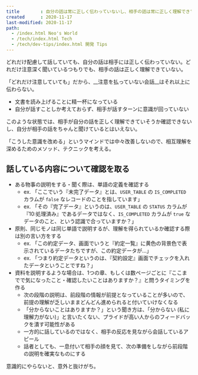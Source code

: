 ```yaml
---
title        : 自分の話は常に正しく伝わっていないし、相手の話は常に正しく理解できていない
created      : 2020-11-17
last-modified: 2020-11-17
path:
  - /index.html Neo's World
  - /tech/index.html Tech
  - /tech/dev-tips/index.html 開発 Tips
---
```


どれだけ配慮して話していても、自分の話は相手には正しく伝わっていない。どれだけ注意深く聞いているつもりでも、相手の話は正しく理解できていない。

「どれだけ注意していても」だから、__注意を払っていない会話__はそれ以上に伝わらない。

- 文書を読み上げることに精一杯になっている
- 自分が話すことしか考えておらず、相手が話すターンに意識が回っていない

このような状態では、相手が自分の話を正しく理解できていそうか確認できないし、自分が相手の話をちゃんと聞けているとはいえない。

「こうした意識を改める」というマインドでは中々改善しないので、相互理解を深めるためのメソッド、テクニックを考える。


## 話している内容について確認を取る

- ある物事の説明をする・聞く際は、単語の定義を確認する
  - ex. 「ここでいう『未完了データ』とは、`USER_TABLE` の `IS_COMPLETED` カラムが `false` なレコードのことを指しています」
  - ex. 「その『完了データ』というのは、`USER_TABLE` の `STATUS` カラムが『10:処理済み』であるデータではなく、`IS_COMPLETED` カラムが `true` なデータのこと、という認識で合っていますか？」
- 原則、同じモノは同じ単語で説明するが、理解を得られているか確認する際は別の言い方をする
  - ex. 「この約定データ、画面でいうと『約定一覧』に黄色の背景色で表示されているデータたちですが、この約定データが…」
  - ex. 「つまり約定データというのは、『契約設定』画面でチェックを入れたデータということですね？」
- 資料を説明するような場合は、1つの章、もしくは数ページごとに『ここまでで気になったこと・確認したいことはありますか？』と問うタイミングを作る
  - 次の段階の説明は、前段階の情報が前提となっていることが多いので、前提の理解が乏しいままどんどん進められると付いていけなくなる
  - 「分からないことはありますか？」という聞き方は、「分からない (私に理解力がない)」と言いたくない、プライドが高い人からのフィードバックを潰す可能性がある
  - 一方的に話しているのではなく、相手の反応を見ながら会話しているアピール
  - 話者としても、一息付いて相手の顔を見て、次の準備をしながら前段階の説明を確実なものにする

意識的にやらないと、意外と抜けがち。
